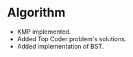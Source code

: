 # Algorithm
- KMP implemented.
- Added Top Coder problem's solutions.
- Added implementation of BST.
